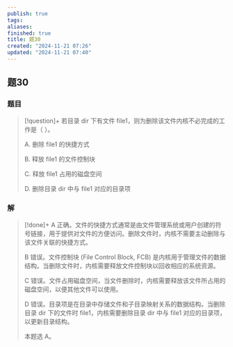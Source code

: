 ```yaml
---
publish: true
tags: 
aliases: 
finished: true
title: 题30
created: "2024-11-21 07:26"
updated: "2024-11-21 07:40"
---
```

## 题30
### 题目
> [!question]+
> 若目录 dir 下有文件 file1，则为删除该文件内核不必完成的工作是（ ）。
> 
> A. 删除 file1 的快捷方式
> 
> B. 释放 file1 的文件控制块
> 
> C. 释放 file1 占用的磁盘空间
> 
> D. 删除目录 dir 中与 file1 对应的目录项
### 解
> [!done]+
> A 正确。文件的快捷方式通常是由文件管理系统或用户创建的符号链接，用于提供对文件的方便访问。删除文件时，内核不需要主动删除与该文件关联的快捷方式。
> 
> B 错误。文件控制块 (File Control Block, FCB) 是内核用于管理文件的数据结构。当删除文件时，内核需要释放文件控制块以回收相应的系统资源。
> 
> C 错误。文件占用磁盘空间，当文件删除时，内核需要释放该文件所占用的磁盘空间，以便其他文件可以使用。
> 
> D 错误。目录项是在目录中存储文件和子目录映射关系的数据结构。当删除目录 dir 下的文件时 file1，内核需要删除目录 dir 中与 file1 对应的目录项，以更新目录结构。
> 
> 本题选 A。